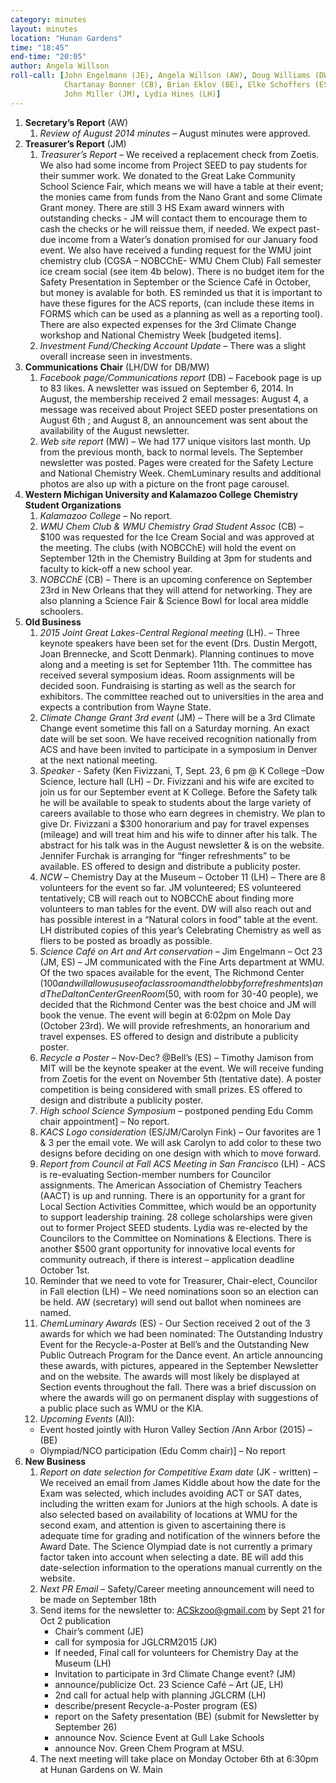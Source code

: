 ```yaml
---
category: minutes
layout: minutes
location: "Hunan Gardens"
time: "18:45"
end-time: "20:05"
author: Angela Willson
roll-call: [John Engelmann (JE), Angela Willson (AW), Doug Williams (DW),
            Chartanay Bonner (CB), Brian Eklov (BE), Elke Schoffers (ES),
            John Miller (JM), Lydia Hines (LH)]
---
```




1. **Secretary’s Report** (AW)
   1. *Review of August 2014 minutes* – August minutes were approved.
2. **Treasurer’s Report** (JM)
   1. *Treasurer’s Report* – We received a replacement check from Zoetis.  We also had some income from Project SEED to pay students for their summer work.  We donated to the Great Lake Community School Science Fair, which means we will have a table at their event; the monies came from funds from the Nano Grant and some Climate Grant money.  There are still 3 HS Exam award winners with outstanding checks - JM will contact them to encourage them to cash the checks or he will reissue them, if needed.  We expect past-due income from a Water’s donation promised for our January food event.  We also have received a funding request for the WMU joint chemistry club (CGSA – NOBCChE- WMU Chem Club) Fall semester ice cream social (see item 4b below).  There is no budget item for the Safety Presentation in September or the Science Café in October, but money is avalable for both.  ES reminded us that it is important to have these figures for the ACS reports, (can include these items in FORMS which can be used as a planning as well as a reporting tool).  There are also expected expenses for the 3rd Climate Change workshop and National Chemistry Week [budgeted items].
   2. *Investment Fund/Checking Account Update* – There was a slight overall increase seen in investments.
3. **Communications Chair** (LH/DW for DB/MW)
   1. *Facebook page/Communications report* (DB) – Facebook page is up to 83 likes. A newsletter was issued on September 6, 2014.  In August, the membership received 2 email messages: August 4, a message was received about Project SEED poster presentations on August 6th  ; and August 8, an announcement was sent about the availability of the August newsletter.
   2. *Web site report* (MW) – We had 177 unique visitors last month.  Up from the previous month, back to normal levels.  The September newsletter was posted.  Pages were created for the Safety Lecture and National Chemistry Week.  ChemLuminary results and additional photos are also up with a picture on the front page carousel.
4. **Western Michigan University and Kalamazoo College Chemistry Student Organizations**
   1. *Kalamazoo College* – No report.
   2. *WMU Chem Club & WMU Chemistry Grad Student Assoc* (CB) – $100 was requested for the Ice Cream Social and was approved at the meeting.  The clubs (with NOBCChE) will hold the event on September 12th in the Chemistry Building at 3pm for students and faculty to kick-off a new school year.
   3. *NOBCChE* (CB) – There is an upcoming conference on September 23rd in New Orleans that they will attend for networking.  They are also planning a Science Fair & Science Bowl for local area middle schoolers.
5. **Old Business**
   1. *2015 Joint Great Lakes-Central Regional meeting* (LH). – Three keynote speakers have been set for the event (Drs. Dustin Mergott, Joan Brennecke, and Scott Denmark).  Planning continues to move along and a meeting is set for September 11th.  The committee has received several symposium ideas.  Room assignments will be decided soon.  Fundraising is starting as well as the search for exhibitors.  The committee reached out to universities in the area and expects a contribution from Wayne State.
   2. *Climate Change Grant 3rd event* (JM) – There will be a 3rd Climate Change event sometime this fall on a Saturday morning.  An exact date will be set soon.  We have received recognition nationally from ACS and have been invited to participate in a symposium in Denver at the next national meeting.
   3. *Speaker* - Safety (Ken Fivizzani, T, Sept. 23, 6 pm @ K College –Dow Science, lecture hall (LH) – Dr. Fivizzani and his wife are excited to join us for our September event at K College.  Before the Safety talk he will be available to speak to students about the large variety of careers available to those who earn degrees in chemistry.  We plan to give Dr. Fivizzani a $300 honorarium and pay for travel expenses (mileage) and will treat him and his wife to dinner after his talk.  The abstract for his talk was in the August newsletter & is on the website.  Jennifer Furchak is arranging for “finger refreshments” to be available.  ES offered to design and distribute a publicity poster.
   4. *NCW* – Chemistry Day at the Museum – October 11 (LH) – There are 8 volunteers for the event so far.  JM volunteered; ES volunteered tentatively; CB will reach out to NOBCChE about finding more volunteers to man tables for the event.  DW will also reach out and has possible interest in a “Natural colors in food” table at the event.  LH distributed copies of this year’s Celebrating Chemistry as well as fliers to be posted as broadly as possible.
   5. *Science Café on Art and Art conservation* – Jim Engelmann – Oct 23 (JM, ES) – JM communicated with the Fine Arts department at WMU.  Of the two spaces available for the event, The Richmond Center ($100 and will allow us use of a classroom and the lobby for refreshments) and The Dalton Center Green Room ($50, with room for 30-40 people), we decided that the Richmond Center was the best choice and JM will book the venue.  The event will begin at 6:02pm on Mole Day (October 23rd).  We will provide refreshments, an honorarium and travel expenses.  ES offered to design and distribute a publicity poster.
   6. *Recycle a Poster* – Nov-Dec? @Bell’s (ES) – Timothy Jamison from MIT will be the keynote speaker at the event.  We will receive funding from Zoetis for the event on November 5th (tentative date).  A poster competition is being considered with small prizes.  ES offered to design and distribute a publicity poster.
   7. *High school Science Symposium* – postponed pending Edu Comm chair appointment] – No report.
   8. *KACS Logo consideration* (ES/JM/Carolyn Fink) – Our favorites are 1 & 3 per the email vote.  We will ask Carolyn to add color to these two designs before deciding on one design with which to move forward.
   9. *Report from Council at Fall ACS Meeting in San Francisco* (LH)  - ACS is re-evaluating Section-member numbers for Councilor assignments.  The American Association of Chemistry Teachers (AACT) is up and running.  There is an opportunity for a grant for Local Section Activities Committee, which would be an opportunity to support leadership training.  28 college scholarships were given out to former Project SEED students.  Lydia was re-elected by the Councilors to the Committee on Nominations & Elections. There is another $500 grant opportunity for innovative local events for community outreach, if there is interest – application deadline October 1st.
   10. Reminder that we need to vote for Treasurer, Chair-elect, Councilor in Fall election (LH) – We need nominations soon so an election can be held.  AW (secretary) will send out ballot when nominees are named.
   11. *ChemLuminary Awards* (ES) - Our Section received 2 out of the 3 awards for which we had been nominated:  The Outstanding Industry Event for the Recycle-a-Poster at Bell’s and the Outstanding New Public Outreach Program for the Dance event.  An article announcing these awards, with pictures, appeared in the September Newsletter and on the website.  The awards will most likely be displayed at Section events throughout the fall.  There was a brief discussion on where the awards will go on permanent display with suggestions of a public place such as WMU or the KIA.
   12. *Upcoming Events* (All):
      - Event hosted jointly with Huron Valley Section /Ann Arbor (2015) – (BE)
      - Olympiad/NCO participation (Edu Comm chair)] – No report
6. **New Business**
   1. *Report on date selection for Competitive Exam date* (JK - written) – We received an email from James Kiddle about how the date for the Exam was selected, which includes avoiding ACT or SAT dates, including the written exam for Juniors at the high schools.  A date is also selected based on availability of locations at WMU for the second exam, and attention is given to ascertaining there is adequate time for grading and notification of the winners before the Award Date.  The Science Olympiad date is not currently a primary factor taken into account when selecting a date.  BE will add this date-selection information to the operations manual currently on the website.
   2. *Next PR Email* – Safety/Career meeting announcement will need to be made on September 18th
   3. Send items for the newsletter to: ACSkzoo@gmail.com by Sept 21 for Oct 2 publication
      - Chair’s comment (JE)
      - call for symposia for JGLCRM2015 (JK)
      - If needed, Final call for volunteers for Chemistry Day at the Museum (LH)
      - Invitation to participate in 3rd Climate Change event? (JM)
      - announce/publicize Oct. 23 Science Café – Art (JE, LH)
      - 2nd call for actual help with planning JGLCRM (LH)
      - describe/present Recycle-a-Poster program (ES)
      - report on the Safety presentation (BE) (submit for Newsletter by September 26)
      - announce Nov. Science Event at Gull Lake Schools
      - announce Nov. Green Chem Program at MSU.
   4. The next meeting will take place on Monday October 6th at 6:30pm at Hunan Gardens on W. Main
